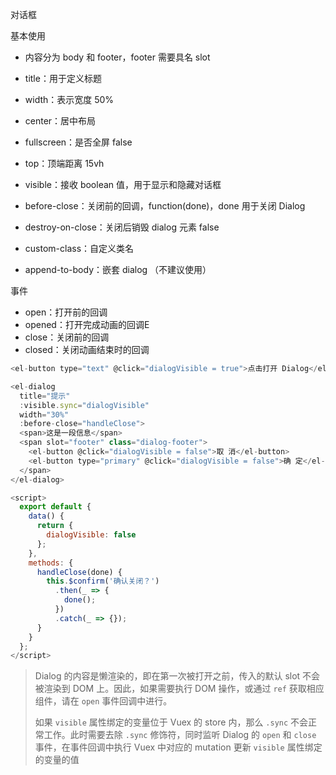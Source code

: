 对话框

基本使用

- 内容分为 body 和 footer，footer 需要具名 slot 

- title：用于定义标题
- width：表示宽度 50%
- center：居中布局 
- fullscreen：是否全屏 false
- top：顶端距离 15vh



- visible：接收 boolean 值，用于显示和隐藏对话框
- before-close：关闭前的回调，function(done)，done 用于关闭 Dialog
- destroy-on-close：关闭后销毁 dialog 元素 false
- custom-class：自定义类名
- append-to-body：嵌套 dialog （不建议使用）

事件

- open：打开前的回调
- opened：打开完成动画的回调E
- close：关闭前的回调
- closed：关闭动画结束时的回调

```js
<el-button type="text" @click="dialogVisible = true">点击打开 Dialog</el-button>

<el-dialog
  title="提示"
  :visible.sync="dialogVisible"
  width="30%"
  :before-close="handleClose">
  <span>这是一段信息</span>
  <span slot="footer" class="dialog-footer">
    <el-button @click="dialogVisible = false">取 消</el-button>
    <el-button type="primary" @click="dialogVisible = false">确 定</el-button>
  </span>
</el-dialog>

<script>
  export default {
    data() {
      return {
        dialogVisible: false
      };
    },
    methods: {
      handleClose(done) {
        this.$confirm('确认关闭？')
          .then(_ => {
            done();
          })
          .catch(_ => {});
      }
    }
  };
</script>
```

> Dialog 的内容是懒渲染的，即在第一次被打开之前，传入的默认 slot 不会被渲染到 DOM 上。因此，如果需要执行 DOM 操作，或通过 `ref` 获取相应组件，请在 `open` 事件回调中进行。
>
> 如果 `visible` 属性绑定的变量位于 Vuex 的 store 内，那么 `.sync` 不会正常工作。此时需要去除 `.sync` 修饰符，同时监听 Dialog 的 `open` 和 `close` 事件，在事件回调中执行 Vuex 中对应的 mutation 更新 `visible` 属性绑定的变量的值

